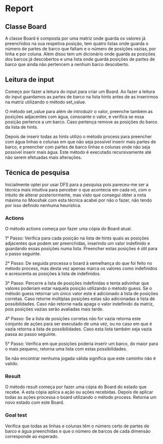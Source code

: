# Report

## Classe Board

A classe Board é composta por uma matriz onde guarda os valores já preenchidos na sua respetiva posição, tem quatro listas onde guarda o número de partes de barco que faltam e o número de posições vazias, por linha e por coluna. Além disso tem um dicionário onde guarda as posições dos barcos já descobertos e uma lista onde guarda posições de partes de barco que ainda não pertencem a nenhum barco descoberto.

## Leitura de input

Começo por fazer a leitura do input para criar um Board.
Ao fazer a leitura do input guardamos as partes de barco na lista hints antes de as inserirmos na matriz utilizando o método set_value.

O método set_value para além de introduzir o valor, preenche também as posições adjacentes com água, consoante o valor, e verifica se essa posição pertence a um barco. Caso pertença remove as posições do barco da lista de hints.

Depois de inserir todas as hints utilizo o método process para preencher com água linhas e colunas em que não seja possível inserir mais partes de barco, e preencher com partes de barco linhas e colunas onde não seja possível inserir mais água. Este método é executado recursivamente até não serem efetuadas mais alterações.

## Técnica de pesquisa

Inicialmente optei por usar DFS para a pesquisa pois pareceu-me ser a técnica mais intuitiva para perceber o que acontecia em cada nó, com o intuito de alterar posteriormente, mas visto que consegui obter a nota máxima no Mooshak com esta técnica acabei por não o fazer, não tendo por isso definido nenhuma heurística.

### Actions

O método actions começa por fazer uma cópia do Board atual.

1° Passo: Verifica para cada posição na lista de hints quais as posições adjacentes que podem ser preenchidas, inserindo um valor indefinido e guardando essas posições numa lista. Preencher estas posições é útil para o passo seguinte.

2° Passo: De seguida processa o board à semelhança do que foi feito no método process, mas desta vez apenas marca os valores como indefinidos e acrescenta as posições à lista de indefinidos.

3° Passo: Percorre a lista de posições indefinidas e tenta adivinhar que valores poderiam estar naquela posição utilizando o método guess. Se o método guess retornar um único valor este é adicionado á lista de posições corretas. Caso retorne múltiplas posições estas são adicionadas à lista de possibilidades. Caso não retorne nada apaga o valor indefinido da matriz, pois posições vazias serão avaliadas mais tarde.

4° Passo: Se a lista de posições corretas não for vazia retorna este conjunto de ações para ser executado de uma vez, ou no caso em que é vazia retorna a lista de possibilidades. Caso esta lista também seja vazia passa ao passo seguinte.

5° Passo: Verifica em que posições poderia inserir um barco, do maior para o mais pequeno, retorna uma lista com estas possibilidades.

Se não encontrar nenhuma jogada válida significa que este caminho não é valido.

### Result

O método result começa por fazer uma cópia do Board do estado que recebe. A esta cópia aplica a ação ou ações recebidas.
Depois de aplicar todas as ações processa o board utilizando o método process. Retorna um novo estado com este Board.

### Goal test

Verifica que todas as linhas e colunas têm o número certo de partes de barco e água preenchidas e que o número de barcos de cada dimensão corresponde ao esperado.
